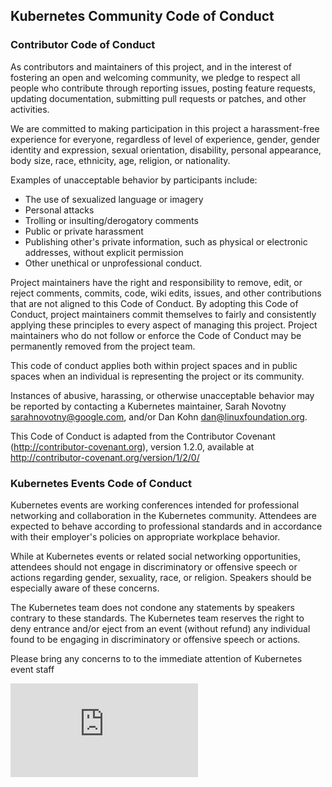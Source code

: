 ## Kubernetes Community Code of Conduct

### Contributor Code of Conduct

As contributors and maintainers of this project, and in the interest of fostering
an open and welcoming community, we pledge to respect all people who contribute
through reporting issues, posting feature requests, updating documentation,
submitting pull requests or patches, and other activities.

We are committed to making participation in this project a harassment-free experience for
everyone, regardless of level of experience, gender, gender identity and expression,
sexual orientation, disability, personal appearance, body size, race, ethnicity, age,
religion, or nationality.

Examples of unacceptable behavior by participants include:

* The use of sexualized language or imagery
* Personal attacks
* Trolling or insulting/derogatory comments
* Public or private harassment
* Publishing other's private information, such as physical or electronic addresses,
 without explicit permission
* Other unethical or unprofessional conduct.

Project maintainers have the right and responsibility to remove, edit, or reject
comments, commits, code, wiki edits, issues, and other contributions that are not
aligned to this Code of Conduct. By adopting this Code of Conduct, project maintainers
commit themselves to fairly and consistently applying these principles to every aspect
of managing this project. Project maintainers who do not follow or enforce the Code of
Conduct may be permanently removed from the project team.

This code of conduct applies both within project spaces and in public spaces
when an individual is representing the project or its community.

Instances of abusive, harassing, or otherwise unacceptable behavior may be reported by contacting a Kubernetes maintainer, Sarah Novotny <sarahnovotny@google.com>, and/or Dan Kohn <dan@linuxfoundation.org>.

This Code of Conduct is adapted from the Contributor Covenant
(http://contributor-covenant.org), version 1.2.0, available at
http://contributor-covenant.org/version/1/2/0/

### Kubernetes Events Code of Conduct

Kubernetes events are working conferences intended for professional networking and collaboration in the
Kubernetes community. Attendees are expected to behave according to professional standards and in accordance
with their employer's policies on appropriate workplace behavior.

While at Kubernetes events or related social networking opportunities, attendees should not engage in
discriminatory or offensive speech or actions regarding gender, sexuality, race, or religion. Speakers should
be especially aware of these concerns.

The Kubernetes team does not condone any statements by speakers contrary to these standards.  The Kubernetes
team reserves the right to deny entrance and/or eject from an event (without refund) any individual found to
be engaging in discriminatory or offensive speech or actions.

Please bring any concerns to to the immediate attention of Kubernetes event staff


[![Analytics](https://kubernetes-site.appspot.com/UA-36037335-10/GitHub/k8s.io/code-of-conduct.md?pixel)]()
